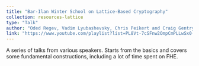 ```yaml
---
title: "Bar-Ilan Winter School on Lattice-Based Cryptography"
collection: resources-lattice
type: "Talk"
author: "Oded Regev, Vadim Lyubashevsky, Chris Peikert and Craig Gentry"
link: "https://www.youtube.com/playlist?list=PL8Vt-7cSFnw2OmpCmPLLwSx0-Yqb2ptqO"
---
```


A series of talks from various speakers. Starts from the basics and covers some fundamental constructions, including a lot of time spent on FHE. 

